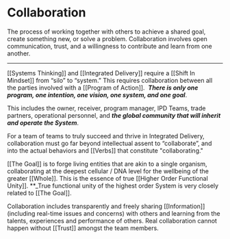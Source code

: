 # Collaboration

The process of working together with others to achieve a shared goal, create something new, or solve a problem. Collaboration involves open communication, trust, and a willingness to contribute and learn from one another.
___

[[Systems Thinking]] and [[Integrated Delivery]] require a [[Shift In Mindset]] from “silo” to “system.” This requires collaboration between all the parties involved with a [[Program of Action]].  **_There is only one program, one intention, one vision, one system, and one goal_**. 

This includes the owner, receiver, program manager, IPD Teams, trade partners, operational personnel, and **_the global community that will inherit and operate the System_**. 

For a team of teams to truly succeed and thrive in Integrated Delivery, collaboration must go far beyond intellectual assent to “collaborate”, and into the actual behaviors and [[Verbs]] that constitute "collaborating."

[[The Goal]] is to forge living entities that are akin to a single organism, collaborating at the deepest cellular / DNA level for the wellbeing of the greater [[Whole]]. This is the essence of true [[Higher Order Functional Unity]]. **_True functional unity of the highest order System is very closely related to [[The Goal]].

Collaboration includes transparently and freely sharing [[Information]] (including real-time issues and concerns) with others and learning from the talents, experiences and performance of others. Real collaboration cannot happen without [[Trust]] amongst the team members.